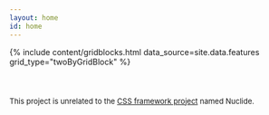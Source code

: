 ```yaml
---
layout: home
id: home
---
```


{% include content/gridblocks.html data_source=site.data.features grid_type="twoByGridBlock" %}

			
<div style="padding-top: 3em; font-size: small;">
  This project is unrelated to the <a href="https://github.com/jkymarsh/nuclide">CSS framework project</a> named Nuclide.
</div>